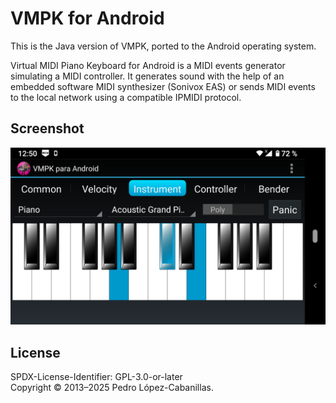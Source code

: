 # VMPK for Android

This is the Java version of VMPK, ported to the Android operating system.

Virtual MIDI Piano Keyboard for Android is a MIDI events generator simulating a MIDI controller. It generates sound with the help of an embedded software MIDI synthesizer (Sonivox EAS) or sends MIDI events to the local network using a compatible IPMIDI protocol.

## Screenshot

![Screenshot](fastlane/metadata/android/en-US/images/phoneScreenshots/1.png)

## License

SPDX-License-Identifier: GPL-3.0-or-later  
Copyright © 2013–2025 Pedro López-Cabanillas.  

